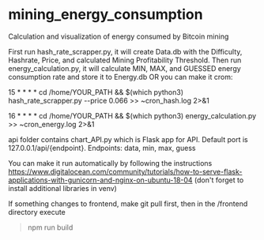 # mining_energy_consumption
Calculation and visualization of energy consumed by Bitcoin mining

First run hash_rate_scrapper.py, it will create Data.db with the Difficulty, Hashrate, Price, and calculated Mining Profitability Threshold. Then run energy_calculation.py, it will calculate MIN, MAX, and GUESSED energy consumption rate and store it to Energy.db
OR you can make it crom:

15 * * * * cd /home/YOUR_PATH && $(which python3) hash_rate_scrapper.py --price 0.066 >> ~cron_hash.log 2>&1

16 * * * * cd /home/YOUR_PATH && $(which python3) energy_calculation.py >> ~cron_energy.log 2>&1

api folder contains chart_API.py which is Flask app for API. Default port is 127.0.0.1/api/{endpoint}. Endpoints: data, min, max, guess

You can make it run automatically by following the instructions https://www.digitalocean.com/community/tutorials/how-to-serve-flask-applications-with-gunicorn-and-nginx-on-ubuntu-18-04 (don't forget to install additional libraries in venv)

If something changes to frontend, make git pull first, then in the /frontend directory execute 
> npm run build

